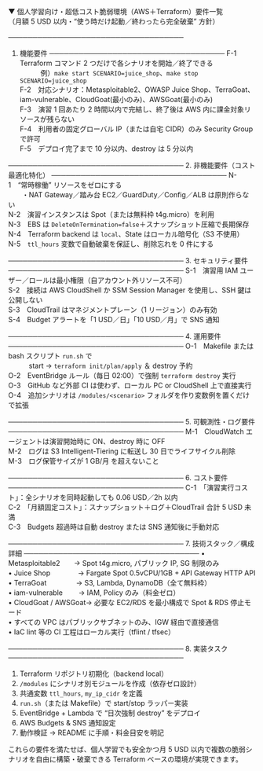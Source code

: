 ▼ 個人学習向け・超低コスト脆弱環境（AWS＋Terraform）要件一覧\
（月額 5 USD 以内・“使う時だけ起動／終わったら完全破棄” 方針）

────────────────────────────────────

1. 機能要件 ──────────────────────────────────── F-1　Terraform コマンド 2
   つだけで各シナリオを開始／終了できる\
   　　　例）`make start SCENARIO=juice_shop`、`make stop SCENARIO=juice_shop`\
   F-2　対応シナリオ：Metasploitable2、OWASP Juice
   Shop、TerraGoat、iam-vulnerable、CloudGoat(最小のみ)、AWSGoat(最小のみ)\
   F-3　演習 1 回あたり 2 時間以内で完結し、終了後は AWS
   内に課金対象リソースが残らない\
   F-4　利用者の固定グローバル IP（または自宅 CIDR）のみ Security Group で許可\
   F-5　デプロイ完了まで 10 分以内、destroy は 5 分以内

──────────────────────────────────── 2. 非機能要件（コスト最適化特化）
──────────────────────────────────── N-1　“常時稼働” リソースをゼロにする\
　　・NAT Gateway／踏み台 EC2／GuardDuty／Config／ALB は原則作らない\
N-2　演習インスタンスは Spot（または無料枠 t4g.micro）を利用\
N-3　EBS は `DeleteOnTermination=false`＋スナップショット圧縮で長期保存\
N-4　Terraform backend は `local`、State はローカル暗号化（S3 不使用）\
N-5　`ttl_hours` 変数で自動破棄を保証し、削除忘れを 0 件にする

──────────────────────────────────── 3. セキュリティ要件
──────────────────────────────────── S-1　演習用 IAM
ユーザー／ロールは最小権限（自アカウント外リソース不可）\
S-2　接続は AWS CloudShell か SSM Session Manager を使用し、SSH 鍵は公開しない\
S-3　CloudTrail はマネジメントプレーン（1 リージョン）のみ有効\
S-4　Budget アラートを「1 USD／日」「10 USD／月」で SNS 通知

──────────────────────────────────── 4. 運用要件
──────────────────────────────────── O-1　Makefile または bash スクリプト
`run.sh` で\
　　　start → `terraform init/plan/apply` ＆ destroy 予約\
O-2　EventBridge ルール（毎日 02:00）で強制 `terraform destroy` 実行\
O-3　GitHub など外部 CI は使わず、ローカル PC or CloudShell 上で直接実行\
O-4　追加シナリオは `/modules/<scenario>` フォルダを作り変数例を置くだけで拡張

──────────────────────────────────── 5. 可観測性・ログ要件
──────────────────────────────────── M-1　CloudWatch エージェントは演習開始時に
ON、destroy 時に OFF\
M-2　ログは S3 Intelligent-Tiering に転送し 30 日でライフサイクル削除\
M-3　ログ保管サイズが 1 GB/月 を超えないこと

──────────────────────────────────── 6. コスト要件
────────────────────────────────────
C-1　「演習実行コスト」：全シナリオを同時起動しても 0.06 USD／2h 以内\
C-2　「月額固定コスト」：スナップショット＋ログ＋CloudTrail 合計 5 USD 未満\
C-3　Budgets 超過時は自動 destroy または SNS 通知後に手動対応

──────────────────────────────────── 7. 技術スタック／構成詳細
──────────────────────────────────── • Metasploitable2　　→ Spot t4g.micro,
パブリック IP, SG 制限のみ\
• Juice Shop　　　　→ Fargate Spot 0.5vCPU/1GB + API Gateway HTTP API\
• TerraGoat　　　　 → S3, Lambda, DynamoDB（全て無料枠）\
• iam-vulnerable　　 → IAM, Policy のみ（料金ゼロ）\
• CloudGoat / AWSGoat→ 必要な EC2/RDS を最小構成で Spot & RDS 停止モード\
• すべての VPC はパブリックサブネットのみ、IGW 経由で直接通信\
• IaC lint 等の CI 工程はローカル実行（tflint / tfsec）

──────────────────────────────────── 8. 実装タスク
────────────────────────────────────

1. Terraform リポジトリ初期化（backend local）
2. `/modules` にシナリオ別モジュールを作成（依存ゼロ設計）
3. 共通変数 `ttl_hours`, `my_ip_cidr` を定義
4. `run.sh`（または Makefile）で start/stop ラッパー実装
5. EventBridge + Lambda で “日次強制 destroy” をデプロイ
6. AWS Budgets & SNS 通知設定
7. 動作検証 → README に手順・料金目安を明記

これらの要件を満たせば、個人学習でも安全かつ月 5 USD
以内で複数の脆弱シナリオを自由に構築・破棄できる Terraform
ベースの環境が実現できます。
